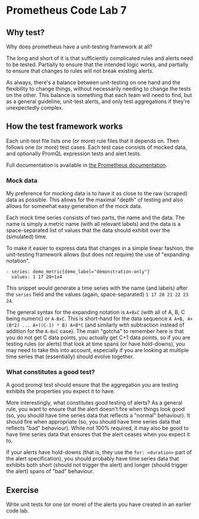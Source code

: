 # Prometheus Code Lab 7

## Why test?

Why does prometheus have a unit-testing framework at all?

The long and short of it is that sufficiently complicated rules and
alerts need to be tested. Partially to ensure that the intended logic
works, and partially to ensure that changes to rules will not break
existing alerts.

As always, there's a balance between unit-testing on one hand and the
flexibility to change things, without necessarily needing to change
the tests on the other. This balance is something that each team will
need to find, but as a general guideline, unit-test alerts, and only
test aggregations if they're unexpectedly complex.

## How the test framework works

Each unit-test file lists one (or more) rule files that it depends on. Then follows one (or more) test cases. Each test case consists of mocked data, and optionally PromQL expression tests and alert tests.

Full documentation is available in [the Prometheus documentation](https://prometheus.io/docs/prometheus/latest/configuration/unit_testing_rules/).

### Mock data

My preference for mocking data is to have it as close to the raw
(scraped) data as possible. This allows for the maximal "depth" of
testing and also allows for somewhat easy generation of the mock data.

Each mock time series consists of two parts, the name and the
data. The name is simply a metric name (with all relevant labels) and
the data is a space-separated list of values that the data should
exhibit over the (simulated) time.

To make it easier to express data that changes in a simple linear
fashion, the unit-testing framework allows (but does not require) the
use of "expanding notation".

```
- series: demo_metric{demo_label="demonstration-only"}
  values: 1 17 20+1x4
```

This snippet would generate a time series with the name (and labels) after the `series` field and the values (again, space-separated) `1 17 20 21 22 23 24`.

The general syntax for the expanding notation is `A+BxC` (with all of
A, B, C being numeric) or `A-BxC`. This is short-hand for the data
sequence `A A+B, A+(B*2) ... A+((C-1) * B) A+B*C` (and similarly with
subtraction instead of addition for the `A-BxC` case). The main
"gotcha" to remember here is that you do not get C data points, you
actually get C+1 data points, so if you are testing rules (or alerts)
that look at time spans (or have hold-downs), you may need to take
this into account, especially if you are looking at multiple time
series that (essentially) should evolve together.

### What constitutes a good test?

A good promql test should ensure that the aggregation you are testing
exhibits the properties you expect it to have.

More interestingly, what constitutes good testing of alerts? As a
general rule, you want to ensure that the alert doesn't fire when
things look good (so, you should have time series data that reflects a
"normal" behaviour). It should fire when appropriate (so, you should
have time series data that reflects "bad" behaviour). While not 100%
required, it may also be good to have time series data that ensures
that the alert ceases when you expect it to.

If your alerts have hold-downs (that is, they use the `for: <duration>` part of the alert specification), you should probably have time series data that exhibits both short (should not trigger the alert) and longer (should trigger the alert) spans of "bad" behaviour.


## Exercise

Write unit tests for one (or more) of the alerts you have created in an earlier code lab.
